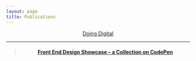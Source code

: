 ```yaml
---
layout: page
title: Publications
---
```

<div align="center">
  <script async src="https://static.medium.com/embed.js" charset="UTF-8"></script>
  <a class="m-collection" href="https://medium.com/doing-digital">Doing Digital</a>
  <hr>
  <blockquote class="embedly-card"><h4><a href="http://codepen.io/collection/DJGZQr/">Front End Design Showcase – a Collection on CodePen</a></h4></blockquote>
<script async src="//cdn.embedly.com/widgets/platform.js" charset="UTF-8"></script>
</div>
